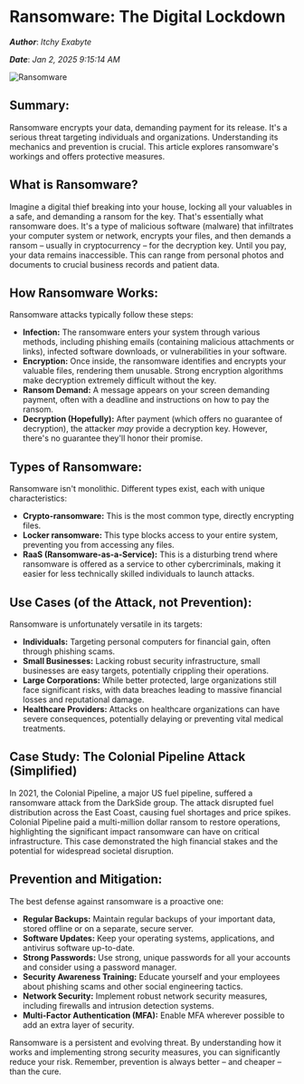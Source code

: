# Ransomware: The Digital Lockdown

***Author***: *Itchy Exabyte*

***Date***: *Jan 2, 2025 9:15:14 AM*

![Ransomware](https://cdn.stratospherewebsites.com/source/sites/9bfe21ae-de22-4389-ab47-33333b405900/images/ransomeware-protection.jpg)

## Summary:

Ransomware encrypts your data, demanding payment for its release.  It's a serious threat targeting individuals and organizations.  Understanding its mechanics and prevention is crucial.  This article explores ransomware's workings and offers protective measures.

## What is Ransomware?

Imagine a digital thief breaking into your house, locking all your valuables in a safe, and demanding a ransom for the key. That's essentially what ransomware does.  It's a type of malicious software (malware) that infiltrates your computer system or network, encrypts your files, and then demands a ransom – usually in cryptocurrency – for the decryption key.  Until you pay, your data remains inaccessible.  This can range from personal photos and documents to crucial business records and patient data.

## How Ransomware Works:

Ransomware attacks typically follow these steps:

* **Infection:**  The ransomware enters your system through various methods, including phishing emails (containing malicious attachments or links), infected software downloads, or vulnerabilities in your software.
* **Encryption:** Once inside, the ransomware identifies and encrypts your valuable files, rendering them unusable.  Strong encryption algorithms make decryption extremely difficult without the key.
* **Ransom Demand:** A message appears on your screen demanding payment, often with a deadline and instructions on how to pay the ransom.
* **Decryption (Hopefully):**  After payment (which offers no guarantee of decryption), the attacker *may* provide a decryption key.  However, there's no guarantee they'll honor their promise.


## Types of Ransomware:

Ransomware isn't monolithic. Different types exist, each with unique characteristics:

* **Crypto-ransomware:** This is the most common type, directly encrypting files.
* **Locker ransomware:** This type blocks access to your entire system, preventing you from accessing any files.
* **RaaS (Ransomware-as-a-Service):**  This is a disturbing trend where ransomware is offered as a service to other cybercriminals, making it easier for less technically skilled individuals to launch attacks.


## Use Cases (of the Attack, not Prevention):

Ransomware is unfortunately versatile in its targets:

* **Individuals:**  Targeting personal computers for financial gain, often through phishing scams.
* **Small Businesses:** Lacking robust security infrastructure, small businesses are easy targets, potentially crippling their operations.
* **Large Corporations:** While better protected, large organizations still face significant risks, with data breaches leading to massive financial losses and reputational damage.
* **Healthcare Providers:** Attacks on healthcare organizations can have severe consequences, potentially delaying or preventing vital medical treatments.


## Case Study: The Colonial Pipeline Attack (Simplified)

In 2021, the Colonial Pipeline, a major US fuel pipeline, suffered a ransomware attack from the DarkSide group.  The attack disrupted fuel distribution across the East Coast, causing fuel shortages and price spikes. Colonial Pipeline paid a multi-million dollar ransom to restore operations, highlighting the significant impact ransomware can have on critical infrastructure.  This case demonstrated the high financial stakes and the potential for widespread societal disruption.

## Prevention and Mitigation:

The best defense against ransomware is a proactive one:

* **Regular Backups:**  Maintain regular backups of your important data, stored offline or on a separate, secure server.
* **Software Updates:** Keep your operating systems, applications, and antivirus software up-to-date.
* **Strong Passwords:** Use strong, unique passwords for all your accounts and consider using a password manager.
* **Security Awareness Training:** Educate yourself and your employees about phishing scams and other social engineering tactics.
* **Network Security:** Implement robust network security measures, including firewalls and intrusion detection systems.
* **Multi-Factor Authentication (MFA):**  Enable MFA wherever possible to add an extra layer of security.


Ransomware is a persistent and evolving threat. By understanding how it works and implementing strong security measures, you can significantly reduce your risk. Remember, prevention is always better – and cheaper – than the cure.